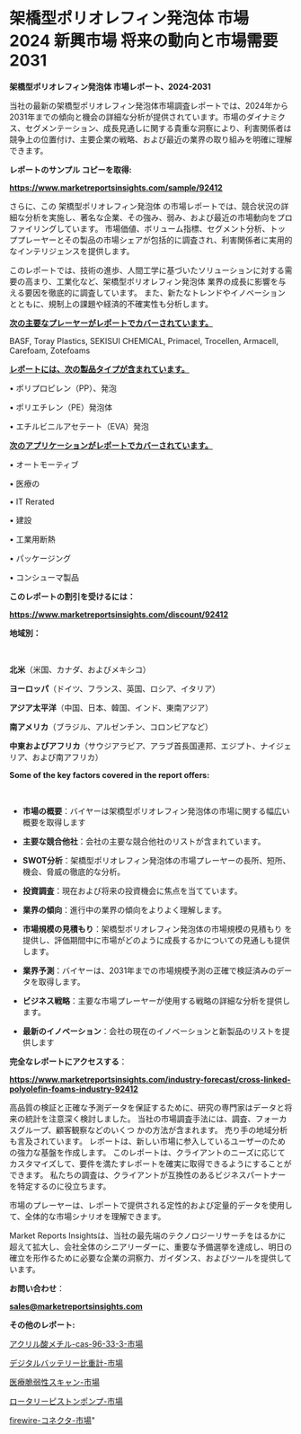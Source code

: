 # 架橋型ポリオレフィン発泡体 市場 2024 新興市場 将来の動向と市場需要 2031

<strong>架橋型ポリオレフィン発泡体 市場レポート、2024-2031</strong>

当社の最新の架橋型ポリオレフィン発泡体市場調査レポートでは、2024年から2031年までの傾向と機会の詳細な分析が提供されています。市場のダイナミクス、セグメンテーション、成長見通しに関する貴重な洞察により、利害関係者は競争上の位置付け、主要企業の戦略、および最近の業界の取り組みを明確に理解できます。



<strong>レポートのサンプル コピーを取得:</strong> <a href=https://www.marketreportsinsights.com/sample/92412>

<strong><u>https://www.marketreportsinsights.com/sample/92412</u></strong></a>

さらに、この 架橋型ポリオレフィン発泡体 の市場レポートでは、競合状況の詳細な分析を実施し、著名な企業、その強み、弱み、および最近の市場動向をプロファイリングしています。 市場価値、ボリューム指標、セグメント分析、トッププレーヤーとその製品の市場シェアが包括的に調査され、利害関係者に実用的なインテリジェンスを提供します。

このレポートでは、技術の進歩、人間工学に基づいたソリューションに対する需要の高まり、工業化など、架橋型ポリオレフィン発泡体 業界の成長に影響を与える要因を徹底的に調査しています。 また、新たなトレンドやイノベーションとともに、規制上の課題や経済的不確実性も分析します。



<strong><u>次の主要なプレーヤーがレポートでカバーされています。</u></strong>

BASF, Toray Plastics, SEKISUI CHEMICAL, Primacel, Trocellen, Armacell, Carefoam, Zotefoams



<strong><u><b>レポートには、次の製品タイプが含まれています。</b></u></strong>

• ポリプロピレン（PP）、発泡

• ポリエチレン（PE）発泡体

• エチルビニルアセテート（EVA）発泡



<strong><u><b>次のアプリケーションがレポートでカバーされています。</b></u></strong>

• オートモーティブ

• 医療の

• IT Rerated

• 建設

• 工業用断熱

• パッケージング

• コンシューマ製品



<strong><b>このレポートの割引を受けるには：</b></strong>

<a href=https://www.marketreportsinsights.com/discount/92412>

<strong><u>https://www.marketreportsinsights.com/discount/92412</u></strong></a>



<strong>地域別：</strong>

<strong> </strong>



<strong>北米</strong>（米国、カナダ、およびメキシコ）



<strong>ヨーロッパ</strong>（ドイツ、フランス、英国、ロシア、イタリア）



<strong>アジア太平洋</strong>（中国、日本、韓国、インド、東南アジア）



<strong>南アメリカ</strong>（ブラジル、アルゼンチン、コロンビアなど）



<strong>中東およびアフリカ</strong>（サウジアラビア、アラブ首長国連邦、エジプト、ナイジェリア、および南アフリカ）



<strong>Some of the key factors covered in the report offers:</strong>

<strong> </strong>
<ul>
  <li>

<strong>市場の概要</strong>：バイヤーは架橋型ポリオレフィン発泡体の市場に関する幅広い概要を取得します</li>
  <li>

<strong>主要な競合他社</strong>：会社の主要な競合他社のリストが含まれています。</li>
  <li>

<strong>SWOT分析</strong>：架橋型ポリオレフィン発泡体の市場プレーヤーの長所、短所、機会、脅威の徹底的な分析。</li>
  <li>

<strong>投資調査</strong>：現在および将来の投資機会に焦点を当てています。</li>
  <li>

<strong>業界の傾向</strong>：進行中の業界の傾向をよりよく理解します。</li>
  <li>

<strong>市場規模の見積もり</strong>：架橋型ポリオレフィン発泡体の市場規模の見積もり を提供し、評価期間中に市場がどのように成長するかについての見通しも提供します。</li>
  <li>

<strong>業界予測</strong>：バイヤーは、2031年までの市場規模予測の正確で検証済みのデータを取得します。</li>
  <li>

<strong>ビジネス戦略</strong>：主要な市場プレーヤーが使用する戦略の詳細な分析を提供します。</li>
  <li>

<strong>最新のイノベーション</strong>：会社の現在のイノベーションと新製品のリストを提供します</li>
</ul>


<strong>完全なレポートにアクセスする</strong>：

<a href=https://www.marketreportsinsights.com/industry-forecast/cross-linked-polyolefin-foams-industry-92412>

<strong><u>https://www.marketreportsinsights.com/industry-forecast/cross-linked-polyolefin-foams-industry-92412</u></strong></a>

高品質の検証と正確な予測データを保証するために、研究の専門家はデータと将来の統計を注意深く検討しました。 当社の市場調査手法には、調査、フォーカスグループ、顧客観察などのいくつ かの方法が含まれます。 売り手の地域分析も言及されています。 レポートは、新しい市場に参入しているユーザーのための強力な基盤を作成します。 このレポートは、クライアントのニーズに応じてカスタマイズして、要件を満たすレポートを確実に取得できるようにすることができます。 私たちの調査は、クライアントが互換性のあるビジネスパートナーを特定するのに役立ちます。

市場のプレーヤーは、レポートで提供される定性的および定量的データを使用して、全体的な市場シナリオを理解できます。

Market Reports Insightsは、当社の最先端のテクノロジーリサーチをはるかに超えて拡大し、会社全体のシニアリーダーに、重要な予備選挙を達成し、明日の確立を形作るために必要な企業の洞察力、ガイダンス、およびツールを提供しています。



<strong><b>お問い合わせ</b></strong>：

<a href=mailto:sales@marketreportsinsights.com>

<strong><u>sales@marketreportsinsights.com</u></strong></a>



<strong>その他のレポート:</strong>

<a href=https://www.linkedin.com/pulse/アクリル酸メチル-cas-96-33-3-市場-2023-swot-分析と最新イノベーション-bjsmf/>アクリル酸メチル-cas-96-33-3-市場</a>

<a href=https://www.linkedin.com/pulse/デジタルバッテリー比重計-市場-2023-競争分析と事業成長-2030-analytics-achievers-24-analysis-xtmlf/>デジタルバッテリー比重計-市場</a>

<a href=https://www.linkedin.com/pulse/医療脆弱性スキャン-市場-2023-推進要因と成長機会-2030-data-dive-discoveries-24-analysis-9za5f/>医療脆弱性スキャン-市場</a>

<a href=https://www.linkedin.com/pulse/ロータリーピストンポンプ-市場-2023-総合分析と事業成長戦略-2030-pr-news-hub-zd9df/>ロータリーピストンポンプ-市場</a>

<a href=https://www.linkedin.com/pulse/firewire-コネクタ-市場-2023-最新の-cagr-および成長分析-r4hzf/>firewire-コネクタ-市場</a>"
